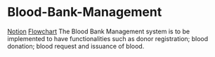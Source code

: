 # Blood-Bank-Management
[Notion](https://kaustub.notion.site/MINI-PROJECT-0e0ad8ecfa5d488690db555a5c5d64ea)
[Flowchart](https://whimsical.com/blood-bank-BraQgpHTFuben6FmSdjR32)
The Blood Bank Management system is to be implemented to have functionalities such as donor registration; blood donation; blood request and issuance of blood.
